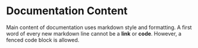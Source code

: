 # Documentation Content

Main content of documentation uses markdown style and formatting. A first word of every new markdown
line cannot be a **link** or **code**. However, a fenced code block is allowed.
